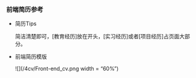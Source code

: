### 前端简历参考
- 简历Tips

    简洁清楚即可，[教育经历]放在开头，[实习经历]或者[项目经历]占页面大部分。

- 前端简历模版

    ![](/4cv/Front-end_cv.png width = “60%”)

